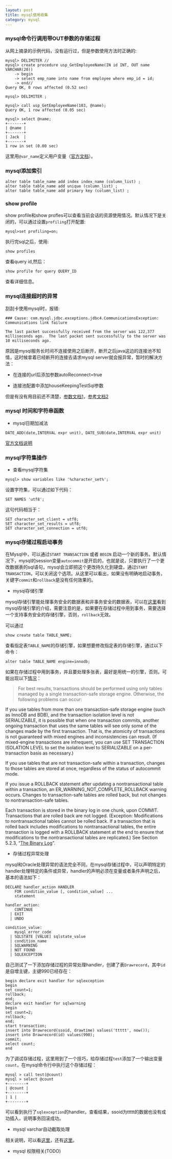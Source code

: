 ```yaml
---
layout: post
title: mysql使用收集
category: mysql 
---
```


### mysql命令行调用带OUT参数的存储过程

从网上摘录的示例代码，没有运行过，但是参数使用方法时正确的:  

~~~~
mysql> DELIMITER //
mysql> create procedure usp_GetEmployeeName(IN id INT, OUT name VARCHAR(20))
    -> begin
    -> select emp_name into name from employee where emp_id = id;
    -> end//
Query OK, 0 rows affected (0.52 sec)

mysql> DELIMITER ;

mysql> call usp_GetEmployeeName(103, @name);
Query OK, 1 row affected (0.05 sec)

mysql> select @name;
+-------+
| @name |
+-------+
| Jack  |
+-------+
1 row in set (0.00 sec)
~~~~
这里用`@var_name`定义用户变量（[官方文档](http://dev.mysql.com/doc/refman/5.0/en/user-variables.html)）。

### mysql添加索引   

~~~~
alter table table_name add index index_name (column_list) ;
alter table table_name add unique (column_list) ;
alter table table_name add primary key (column_list) ;
~~~~

### show profile  
show profile和show profles可以查看当前会话的资源使用情况。默认情况下是关闭的，可以通过设置`profiling`打开配置:  

~~~~
mysql>set profiling=on;
~~~~

执行完sql之后，使用:  

~~~~
show profiles
~~~~

查看query id,然后：  

~~~~
show profile for query QUERY_ID
~~~~

查看详细信息。

### mysql连接超时的异常  
刮刮卡使用mysql时，报错:  

~~~~
### Cause: com.mysql.jdbc.exceptions.jdbc4.CommunicationsException: Communications link failure

The last packet successfully received from the server was 122,377 milliseconds ago.  The last packet sent successfully to the server was 10 milliseconds ago.
~~~~

原因是mysql服务长时间不连接使用之后断开，断开之后java这边的连接池不知情，这时候拿着已经断开的连接去请求mysql server就会报异常，暂时的解决方法：  

 * 在连接的url后添加参数autoReconnect=true

 * 连接池配置中添加houseKeepingTestSql参数

但是有没有用目前还不清楚，[参数文档1](http://dev.mysql.com/doc/refman/5.0/en/auto-reconnect.html)，[参考文档2](http://bugs.mysql.com/bug.php?id=5020)

### mysql 时间和字符串函数  
 * mysql日期加减法  

~~~~
DATE_ADD(date,INTERVAL expr unit), DATE_SUB(date,INTERVAL expr unit)
~~~~
[官方文档说明](http://dev.mysql.com/doc/refman/5.0/en/date-and-time-functions.html#function_date-add)

### mysql字符集操作  
 * 查看mysql字符集  

~~~~  
mysql> show variables like '%character_set%';    
~~~~  

 设置字符集，可以通过如下代码：  

~~~~
SET NAMES 'utf8';
~~~~  

 这句代码相当于：  

~~~~
SET character_set_client = utf8;  
SET character_set_results = utf8;   
SET character_set_connection = utf8;
~~~~

### mysql存储过程启动事务

在Mysql中，可以通过`START TRANSACTION` 或者 `BEGIN` 启动一个新的事务。默认情况下，mysql的session变量`autocommit`是开启的，也就是说，只要执行了一个更改数据表的sql语句，mysql会立即把这个更改持久化到硬盘，通过`START TRANSACTION`，可以关闭这个选项。从这里可以看出，如果没有明确地启动事务，关键字`commit`和`rollback`是没有任何效果的。  

 * mysql存储引擎  

mysql存储引擎能处理事务安全的数据表和非事务安全的数据表，可以在[这里](http://dev.mysql.com/doc/refman/5.1/en/storage-engines.html)看到mysql存储引擎的介绍，需要注意的是，如果要在存储过程中用到事务，需要选择一个支持事务安全的存储引擎，否则，`rollback`无效。

可以通过  

~~~~  
show create table TABLE_NAME;
~~~~  

查看指定表`TABLE_NAME`的存储引擎，如果想要修改指定表的存储引擎，通过以下命令： 

~~~~  
alter table TABLE_NAME engine=innodb;
~~~~  

如果在存储过程中用到事务，并且要处理多张表，最好是用统一的引擎，否则，可能出现以下[情况](https://dev.mysql.com/doc/refman/5.0/en/commit.html)：

>For best results, transactions should be performed using only tables managed by a single transaction-safe storage engine. Otherwise, the following problems can occur:
>
If you use tables from more than one transaction-safe storage engine (such as InnoDB and BDB), and the transaction isolation level is not SERIALIZABLE, it is possible that when one transaction commits, another ongoing transaction that uses the same tables will see only some of the changes made by the first transaction. That is, the atomicity of transactions is not guaranteed with mixed engines and inconsistencies can result. (If mixed-engine transactions are infrequent, you can use SET TRANSACTION ISOLATION LEVEL to set the isolation level to SERIALIZABLE on a per-transaction basis as necessary.)
>
If you use tables that are not transaction-safe within a transaction, changes to those tables are stored at once, regardless of the status of autocommit mode.
>
If you issue a ROLLBACK statement after updating a nontransactional table within a transaction, an ER_WARNING_NOT_COMPLETE_ROLLBACK warning occurs. Changes to transaction-safe tables are rolled back, but not changes to nontransaction-safe tables.
>
Each transaction is stored in the binary log in one chunk, upon COMMIT. Transactions that are rolled back are not logged. (Exception: Modifications to nontransactional tables cannot be rolled back. If a transaction that is rolled back includes modifications to nontransactional tables, the entire transaction is logged with a ROLLBACK statement at the end to ensure that modifications to the nontransactional tables are replicated.) See Section 5.2.3, “[The Binary Log](https://dev.mysql.com/doc/refman/5.0/en/binary-log.html)”.

 * 存储过程异常处理  

mysql和Oracle处理异常的语法完全不同，在mysql存储过程中，可以声明特定的handler处理特定的条件或异常，handler的声明必须在变量或者条件声明之后，基本的语法如下：

~~~~  
DECLARE handler_action HANDLER
    FOR condition_value [, condition_value] ...
    statement

handler_action:
    CONTINUE
  | EXIT
  | UNDO

condition_value:
    mysql_error_code
  | SQLSTATE [VALUE] sqlstate_value
  | condition_name
  | SQLWARNING
  | NOT FOUND
  | SQLEXCEPTION
~~~~  

自己测试了一下添加存储过程的异常处理handler，创建了表`Drawrecord`，其中`id`是自增主键，主键990已经存在：  

~~~~  
begin declare exit handler for sqlexception 
begin 
set count=1;
rollback;
end; 
declare exit handler for sqlwarning 
begin 
set count=2;
rollback;
end; 
start transaction;
insert into Drawrecord(ssoid, drawtime) values('ttttt', now());
insert into Drawrecord(id) values(990);
commit;
select count;
end
~~~~  

为了调试存储过程，这里用到了一个技巧，给存储过程`test`添加了一个输出变量`count`，在mysql命令行中执行这个存储过程：

~~~~  
mysql > call test(@count) 
mysql > select @count 
+--------+ 
| @count | 
+--------+ 
| 1 | 
+--------+
~~~~  

可以看到执行了`sqlexception`的handler。查看结果，ssoid为ttttt的数据也没有成功插入，说明事务回滚成功。

 * mysql varchar自动截取处理

相关说明，可以看[这里](http://dev.mysql.com/doc/refman/5.1/zh/database-administration.html#server-sql-mode)，还有[这里](http://zhuxuezheng.blogspot.com/2010/09/mysql-varchar.html)。

 * mysql 权限相关(TODO)